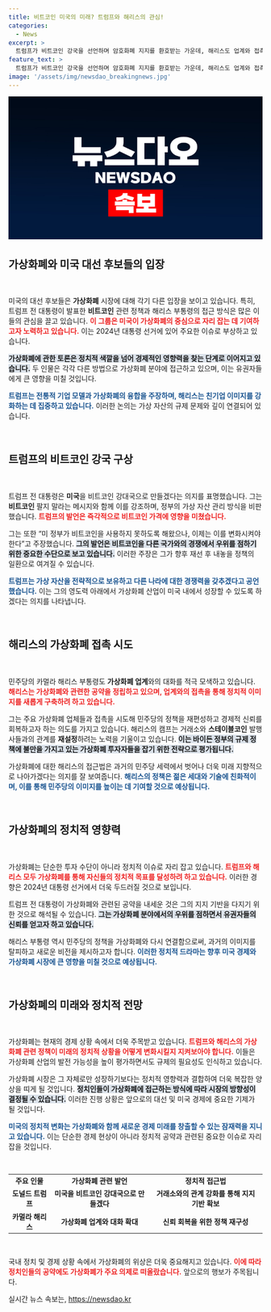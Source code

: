```yaml
---
title: 비트코인 미국의 미래? 트럼프와 해리스의 관심!
categories:
  - News
excerpt: >
  트럼프가 비트코인 강국을 선언하며 암호화폐 지지를 환호받는 가운데, 해리스도 업계와 접촉해 지지 기반 넓히기에 나섰다. 대선이 다가오며 가상화폐 이슈가 주요 쟁점으로 떠오르고 있다.
feature_text: >
  트럼프가 비트코인 강국을 선언하며 암호화폐 지지를 환호받는 가운데, 해리스도 업계와 접촉해 지지 기반 넓히기에 나섰다. 대선이 다가오며 가상화폐 이슈가 주요 쟁점으로 떠오르고 있다.
image: '/assets/img/newsdao_breakingnews.jpg'
---
```


<p><img src="/assets/img/newsdao_breakingnews.jpg" alt="implanttips 속보" /></p>

<h2 data-ke-size="size26">가상화폐와 미국 대선 후보들의 입장</h2>

<p data-ke-size="size16">&nbsp;</p>

<p>미국의 대선 후보들은 <strong>가상화폐</strong> 시장에 대해 각기 다른 입장을 보이고 있습니다. 특히, 트럼프 전 대통령이 발표한 <strong>비트코인</strong> 관련 정책과 해리스 부통령의 접근 방식은 많은 이들의 관심을 끌고 있습니다. <b><span style="color: #ee2323;">이 그룹은 미국이 가상화폐의 중심으로 자리 잡는 데 기여하고자 노력하고 있습니다.</span></b> 이는 2024년 대통령 선거에 있어 주요한 이슈로 부상하고 있습니다. </p>

<p><b><span style="background-color: #21538527;">가상화폐에 관한 토론은 정치적 색깔을 넘어 경제적인 영향력을 찾는 단계로 이어지고 있습니다.</span></b> 두 인물은 각각 다른 방법으로 가상화폐 분야에 접근하고 있으며, 이는 유권자들에게 큰 영향을 미칠 것입니다. </p>

<p><b><span style="color: #1a5490;">트럼프는 전통적 기업 모델과 가상화폐의 융합을 주장하며, 해리스는 친기업 이미지를 강화하는 데 집중하고 있습니다.</span></b> 이러한 논의는 가상 자산의 규제 문제와 깊이 연결되어 있습니다.</p>

<p data-ke-size="size16">&nbsp;</p>

<h2 data-ke-size="size26">트럼프의 비트코인 강국 구상</h2>

<p data-ke-size="size16">&nbsp;</p>

<p>트럼프 전 대통령은 <strong>미국</strong>을 비트코인 강대국으로 만들겠다는 의지를 표명했습니다. 그는 <strong>비트코인</strong> 팔지 말라는 메시지와 함께 이를 강조하며, 정부의 가상 자산 관리 방식을 비판했습니다. <b><span style="color: #ee2323;">트럼프의 발언은 즉각적으로 비트코인 가격에 영향을 미쳤습니다.</span></b></p>

<p>그는 또한 “미 정부가 비트코인을 사용하지 못하도록 해왔으나, 이제는 이를 변화시켜야 한다”고 주장했습니다. <b><span style="background-color: #21538527;">그의 발언은 비트코인을 다른 국가와의 경쟁에서 우위를 점하기 위한 중요한 수단으로 보고 있습니다.</span></b> 이러한 주장은 그가 향후 재선 후 내놓을 정책의 일환으로 여겨질 수 있습니다.</p>

<p><b><span style="color: #1a5490;">트럼프는 가상 자산을 전략적으로 보유하고 다른 나라에 대한 경쟁력을 갖추겠다고 공언했습니다.</span></b> 이는 그의 영도력 아래에서 가상화폐 산업이 미국 내에서 성장할 수 있도록 하겠다는 의지를 나타냅니다.</p>

<p data-ke-size="size16">&nbsp;</p>

<h2 data-ke-size="size26">해리스의 가상화폐 접촉 시도</h2>

<p data-ke-size="size16">&nbsp;</p>

<p>민주당의 카멀라 해리스 부통령도 <strong>가상화폐 업계</strong>와의 대화를 적극 모색하고 있습니다. <b><span style="color: #ee2323;">해리스는 가상화폐와 관련한 공약을 정립하고 있으며, 업계와의 접촉을 통해 정치적 이미지를 새롭게 구축하려 하고 있습니다.</span></b></p>

<p>그는 주요 가상화폐 업체들과 접촉을 시도해 민주당의 정책을 재편성하고 경제적 신뢰를 회복하고자 하는 의도를 가지고 있습니다. 해리스의 캠프는 거래소와 <strong>스테이블코인</strong> 발행사들과의 관계를 <strong>재설정</strong>하려는 노력을 기울이고 있습니다. <b><span style="background-color: #21538527;">이는 바이든 정부의 규제 정책에 불만을 가지고 있는 가상화폐 투자자들을 잡기 위한 전략으로 평가됩니다.</span></b></p>

<p>가상화폐에 대한 해리스의 접근법은 과거의 민주당 세력에서 벗어나 더욱 미래 지향적으로 나아가겠다는 의지를 잘 보여줍니다. <b><span style="color: #1a5490;">해리스의 정책은 젊은 세대와 기술에 친화적이며, 이를 통해 민주당의 이미지를 높이는 데 기여할 것으로 예상됩니다.</span></b></p>

<p data-ke-size="size16">&nbsp;</p>

<h2 data-ke-size="size26">가상화폐의 정치적 영향력</h2>

<p data-ke-size="size16">&nbsp;</p>

<p>가상화폐는 단순한 투자 수단이 아니라 정치적 이슈로 자리 잡고 있습니다. <b><span style="color: #ee2323;">트럼프와 해리스 모두 가상화폐를 통해 자신들의 정치적 목표를 달성하려 하고 있습니다.</span></b> 이러한 경향은 2024년 대통령 선거에서 더욱 두드러질 것으로 보입니다.</p>

<p>트럼프 전 대통령이 가상화폐와 관련된 공약을 내세운 것은 그의 지지 기반을 다지기 위한 것으로 해석될 수 있습니다. <b><span style="background-color: #21538527;">그는 가상화폐 분야에서의 우위를 점하면서 유권자들의 신뢰를 얻고자 하고 있습니다.</span></b></p>

<p>해리스 부통령 역시 민주당의 정책을 가상화폐와 다시 연결함으로써, 과거의 이미지를 탈피하고 새로운 비전을 제시하고자 합니다. <b><span style="color: #1a5490;">이러한 정치적 드라마는 향후 미국 경제와 가상화폐 시장에 큰 영향을 미칠 것으로 예상됩니다.</span></b></p>

<p data-ke-size="size16">&nbsp;</p>

<h2 data-ke-size="size26">가상화폐의 미래와 정치적 전망</h2>

<p data-ke-size="size16">&nbsp;</p>

<p>가상화폐는 현재의 경제 상황 속에서 더욱 주목받고 있습니다. <b><span style="color: #ee2323;">트럼프와 해리스의 가상화폐 관련 정책이 미래의 정치적 상황을 어떻게 변화시킬지 지켜보아야 합니다.</span></b> 이들은 가상화폐 산업의 발전 가능성을 높이 평가하면서도 규제의 필요성도 인식하고 있습니다. </p>

<p>가상화폐 시장은 그 자체로만 성장하기보다는 정치적 영향력과 결합하여 더욱 복잡한 양상을 띠게 될 것입니다. <b><span style="background-color: #21538527;">정치인들이 가상화폐에 접근하는 방식에 따라 시장의 방향성이 결정될 수 있습니다.</span></b> 이러한 진행 상황은 앞으로의 대선 및 미국 경제에 중요한 기제가 될 것입니다.</p>

<p><b><span style="color: #1a5490;">미국의 정치적 변화는 가상화폐와 함께 새로운 경제 미래를 창출할 수 있는 잠재력을 지니고 있습니다.</span></b> 이는 단순한 경제 현상이 아니라 정치적 공약과 관련된 중요한 이슈로 자리 잡을 것입니다.</p>

<p data-ke-size="size16">&nbsp;</p>

<table>
  <tr>
    <td style="text-align: center; height: 17px;"><b>주요 인물</b></td>
    <td style="text-align: center; height: 17px;"><b>가상화폐 관련 발언</b></td>
    <td style="text-align: center; height: 17px;"><b>정치적 접근법</b></td>
  </tr>
  <tr>
    <td style="text-align: center; height: 17px;"><b>도널드 트럼프</b></td>
    <td style="text-align: center; height: 17px;"><b>미국을 비트코인 강대국으로 만들겠다</b></td>
    <td style="text-align: center; height: 17px;"><b>거래소와의 관계 강화를 통해 지지 기반 확보</b></td>
  </tr>
  <tr>
    <td style="text-align: center; height: 17px;"><b>카멀라 해리스</b></td>
    <td style="text-align: center; height: 17px;"><b>가상화폐 업계와 대화 확대</b></td>
    <td style="text-align: center; height: 17px;"><b>신뢰 회복을 위한 정책 재구성</b></td>
  </tr>
</table>

<p data-ke-size="size16">&nbsp;</p> 

<p>국내 정치 및 경제 상황 속에서 가상화폐의 위상은 더욱 중요해지고 있습니다. <b><span style="color: #ee2323;">이에 따라 정치인들의 공약에도 가상화폐가 주요 의제로 떠올랐습니다.</span></b> 앞으로의 행보가 주목됩니다.</p>
실시간 뉴스 속보는, <a href="https://newsdao.kr" rel="dofollow">https://newsdao.kr</a>


